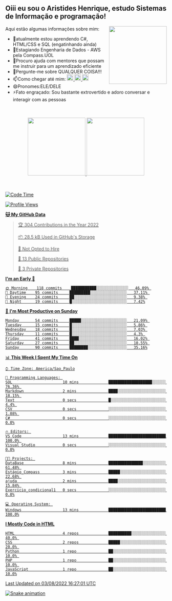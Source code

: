 ## Oiii eu sou o Aristides Henrique, estudo Sistemas de Informação e programação!

<div >
Aqui estão algumas informações sobre mim:<img align="right" height="180em" src="https://user-images.githubusercontent.com/97318481/177042589-45d62122-82a9-4a32-b3a7-87b322825b2f.png">
</div>

- 🌱atualmente estou aprendendo C#, HTML/CSS e SQL (engatinhando ainda)
- 👯Estagiando Engenharia de Dados - AWS pela Compass.UOL
- 🤔Procuro ajuda com mentores que possam me instruir para um aprendizado eficiente
- 💬Pergunte-me sobre QUALQUER COISA!!!
- 📫Como chegar até mim:
  <a href="https://www.instagram.com/aryhenry/" target="_blank">
  <img src="https://img.shields.io/badge/-Instagram-%23E4405F?style=for-the-badge&logo=instagram&logoColor=black" height="20px">
  </a>
  <a href="https://www.linkedin.com/in/aristides-henrique/" target="_blank">
  <img src="https://img.shields.io/badge/-LinkedIn-%230077B5?style=for-the-badge&logo=linkedin&logoColor=black" height="20px">
  </a> 
  <a href="mailto:arihenriqueuna@gmail.com">
  <img src="https://img.shields.io/badge/-Gmail-%23333?style=for-the-badge&logo=gmail&logoColor=white" height="20px">
  </a>
- 😄Pronomes:ELE/DELE
- ⚡Fato engraçado: Sou bastante extrovertido e adoro conversar e interagir com as pessoas
<br/>
<br/>
<div align="center">
  <a href="https://github.com/arihenrique">
  <img height="180em" src="https://github-readme-stats.vercel.app/api?username=arihenrique&show_icons=true&theme=dracula&include_all_commits=true&count_private=true"/>
  <img height="180em" src="https://github-readme-stats.vercel.app/api/top-langs/?username=arihenrique&layout=compact&langs_count=7&theme=dracula"/>
</div><br/><br/>

<!--START_SECTION:waka-->
![Code Time](http://img.shields.io/badge/Code%20Time-23%20hrs%207%20mins-blue)

![Profile Views](http://img.shields.io/badge/Profile%20Views-13-blue)

**🐱 My GitHub Data** 

> 🏆 304 Contributions in the Year 2022
 > 
> 📦 28.5 kB Used in GitHub's Storage 
 > 
> 🚫 Not Opted to Hire
 > 
> 📜 13 Public Repositories 
 > 
> 🔑 3 Private Repositories  
 > 
**I'm an Early 🐤** 

```text
🌞 Morning    118 commits    ███████████░░░░░░░░░░░░░░   46.09% 
🌆 Daytime    95 commits     █████████░░░░░░░░░░░░░░░░   37.11% 
🌃 Evening    24 commits     ██░░░░░░░░░░░░░░░░░░░░░░░   9.38% 
🌙 Night      19 commits     █░░░░░░░░░░░░░░░░░░░░░░░░   7.42%

```
📅 **I'm Most Productive on Sunday** 

```text
Monday       54 commits     █████░░░░░░░░░░░░░░░░░░░░   21.09% 
Tuesday      15 commits     █░░░░░░░░░░░░░░░░░░░░░░░░   5.86% 
Wednesday    18 commits     █░░░░░░░░░░░░░░░░░░░░░░░░   7.03% 
Thursday     11 commits     █░░░░░░░░░░░░░░░░░░░░░░░░   4.3% 
Friday       41 commits     ████░░░░░░░░░░░░░░░░░░░░░   16.02% 
Saturday     27 commits     ██░░░░░░░░░░░░░░░░░░░░░░░   10.55% 
Sunday       90 commits     ████████░░░░░░░░░░░░░░░░░   35.16%

```


📊 **This Week I Spent My Time On** 

```text
⌚︎ Time Zone: America/Sao_Paulo

💬 Programming Languages: 
SQL                      10 mins             ███████████████████░░░░░░   76.36% 
Markdown                 2 mins              ████░░░░░░░░░░░░░░░░░░░░░   18.15% 
Text                     0 secs              █░░░░░░░░░░░░░░░░░░░░░░░░   4.4% 
CSV                      0 secs              ░░░░░░░░░░░░░░░░░░░░░░░░░   1.08% 
C#                       0 secs              ░░░░░░░░░░░░░░░░░░░░░░░░░   0.0%

🔥 Editors: 
VS Code                  13 mins             █████████████████████████   100.0% 
Visual Studio            0 secs              ░░░░░░░░░░░░░░░░░░░░░░░░░   0.0%

🐱‍💻 Projects: 
DataBase                 8 mins              ███████████████░░░░░░░░░░   61.48% 
Estágio_Compass          3 mins              █████░░░░░░░░░░░░░░░░░░░░   22.68% 
ajuda                    2 mins              ████░░░░░░░░░░░░░░░░░░░░░   15.84% 
Exercicio_condicional1   0 secs              ░░░░░░░░░░░░░░░░░░░░░░░░░   0.0%

💻 Operating System: 
Windows                  13 mins             █████████████████████████   100.0%

```

**I Mostly Code in HTML** 

```text
HTML                     4 repos             ██████████░░░░░░░░░░░░░░░   40.0% 
CSS                      2 repos             █████░░░░░░░░░░░░░░░░░░░░   20.0% 
Python                   1 repo              ██░░░░░░░░░░░░░░░░░░░░░░░   10.0% 
PHP                      1 repo              ██░░░░░░░░░░░░░░░░░░░░░░░   10.0% 
JavaScript               1 repo              ██░░░░░░░░░░░░░░░░░░░░░░░   10.0%

```



 Last Updated on 03/08/2022 16:27:01 UTC
<!--END_SECTION:waka-->

![Snake animation](https://github.com/arihenrique/arihenrique/blob/output/github-contribution-grid-snake.svg)

